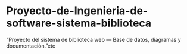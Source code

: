 # Proyecto-de-Ingenieria-de-software-sistema-biblioteca
“Proyecto del sistema de biblioteca web — Base de datos, diagramas y documentación.”etc

